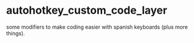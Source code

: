# autohotkey_custom_code_layer
some modifiers to make coding easier with spanish keyboards (plus more things).

